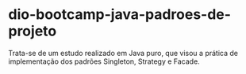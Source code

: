 # dio-bootcamp-java-padroes-de-projeto
Trata-se de um estudo realizado em Java puro, que visou a prática de implementação dos padrões Singleton, Strategy e Facade.
